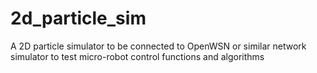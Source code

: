 # 2d_particle_sim
A 2D particle simulator to be connected to OpenWSN or similar network simulator to test micro-robot control functions and algorithms
